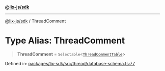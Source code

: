 [**@lix-js/sdk**](../README.md)

***

[@lix-js/sdk](../README.md) / ThreadComment

# Type Alias: ThreadComment

> **ThreadComment** = `Selectable`\<[`ThreadCommentTable`](ThreadCommentTable.md)\>

Defined in: [packages/lix-sdk/src/thread/database-schema.ts:77](https://github.com/opral/monorepo/blob/bc82d6c7272aa8ad8661dcf0fee644d9229ef5eb/packages/lix-sdk/src/thread/database-schema.ts#L77)
